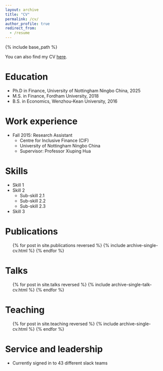 ```yaml
---
layout: archive
title: "CV"
permalink: /cv/
author_profile: true
redirect_from:
  - /resume
---
```



 



{% include base_path %}



 
You can also find my CV [here](https://jiandabi.github.io/files/cv.pdf).

Education
======
* Ph.D in Finance, University of Nottingham Ningbo China, 2025
* M.S. in Finance, Fordham University, 2018
* B.S. in Economics, Wenzhou-Kean University, 2016

Work experience
======


* Fall 2015: Research Assistant
  * Centre for Inclusive Finance (CIF)
  * University of Nottingham Ningbo China
  * Supervisor: Professor Xiuping Hua

Skills
======
* Skill 1
* Skill 2
  * Sub-skill 2.1
  * Sub-skill 2.2
  * Sub-skill 2.3
* Skill 3

Publications
======
  <ul>{% for post in site.publications reversed %}
    {% include archive-single-cv.html %}
  {% endfor %}</ul>
  
Talks
======
  <ul>{% for post in site.talks reversed %}
    {% include archive-single-talk-cv.html  %}
  {% endfor %}</ul>
  
Teaching
======
  <ul>{% for post in site.teaching reversed %}
    {% include archive-single-cv.html %}
  {% endfor %}</ul>
  
Service and leadership
======
* Currently signed in to 43 different slack teams

